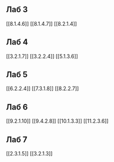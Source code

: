 ## Лаб 3
[[8.1.4.6]]
[[8.1.4.7]]
[[8.2.1.4]]

## Лаб 4
[[3.2.1.7]]
[[3.2.2.4]]
[[5.1.3.6]]

## Лаб 5
[[6.2.2.4]]
[[7.3.1.8]]
[[8.2.2.7]]

## Лаб 6
[[9.2.1.10]]
[[9.4.2.8]]
[[10.1.3.3]]
[[11.2.3.6]]

## Лаб 7
[[2.3.1.5]]
[[3.2.1.3]]

